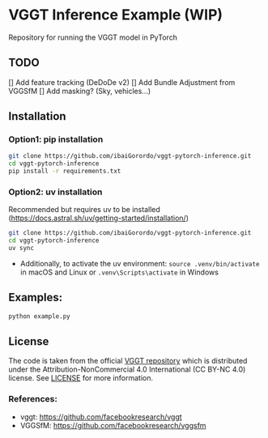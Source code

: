 # VGGT Inference Example (WIP)
Repository for running the VGGT model in PyTorch

## TODO
 [] Add feature tracking (DeDoDe v2)
 [] Add Bundle Adjustment from VGGSfM
 [] Add masking? (Sky, vehicles...)

## Installation

### Option1: pip installation
```bash
git clone https://github.com/ibaiGorordo/vggt-pytorch-inference.git
cd vggt-pytorch-inference
pip install -r requirements.txt
```

### Option2: uv installation
Recommended but requires uv to be installed (https://docs.astral.sh/uv/getting-started/installation/)
```bash
git clone https://github.com/ibaiGorordo/vggt-pytorch-inference.git
cd vggt-pytorch-inference
uv sync
```

- Additionally, to activate the uv environment: `source .venv/bin/activate` in macOS and Linux or `.venv\Scripts\activate` in Windows

## Examples:

```bash
python example.py
```

## License
The code is taken from the official [VGGT repository](https://github.com/facebookresearch/vggt) which is distributed under the Attribution-NonCommercial 4.0 International (CC BY-NC 4.0) license.
See [LICENSE](https://github.com/facebookresearch/vggt/blob/main/LICENSE.txt) for more information.


### References:
- vggt: https://github.com/facebookresearch/vggt
- VGGSfM: https://github.com/facebookresearch/vggsfm
